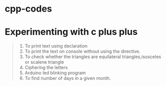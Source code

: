 # cpp-codes
Experimenting with c plus plus
=================================
> 1. To print text using declaration
> 2. To print the text on console without using the directive.
> 3. To check whether the triangles are equilateral triangles,isosceles or scalene triangle
> 4. Ciphering the letters
> 5. Arduino led blinking program
> 6. To find number of days in a given month.
